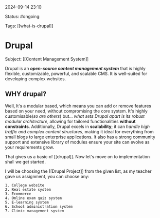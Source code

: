 2024-09-14 23:10

Status: #ongoing 

Tags: [[what-is-drupal]]

# Drupal
Subject: [[Content Management System]]

Drupal is an ***open-source content management system*** that is highly flexible, customizable, powerful, and scalable CMS. It is well-suited for developing complex websites.

## WHY drupal?
Well, It's a modular based, which means you can add or remove features based on your need, without compromising the core system. It's highly customisable(*so are others*) but... *what sets Drupal apart is its robust modular architecture*, allowing for tailored functionalities **without constraints**. Additionally, Drupal excels in **scalability**; it can *handle high traffic and complex content structures*, making it ideal for everything from small blogs to large enterprise applications. It also has a strong community support and extensive library of modules ensure your site can evolve as your requirements grow.

That gives us a basic of [[drupal]]. Now let's move on to implementation shall we get started.

I will be choosing the [[Drupal Project]] from the given list, as my teacher gave us assignment, you can choose any:
```
1. College website
2. Real estate system
3. Ecommerce
4. Online exam quiz system
5. E-learning system
6. School administration system
7. Clinic management system
```